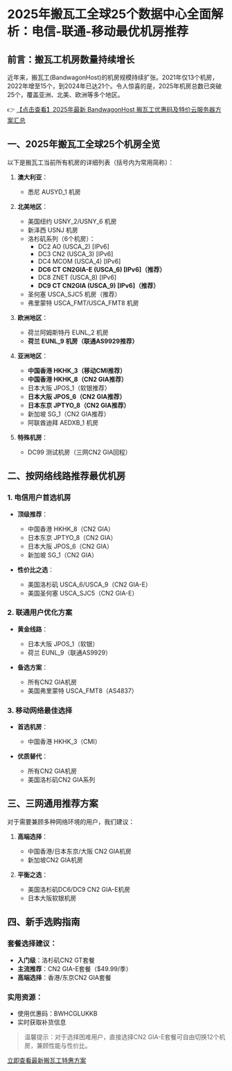 # 2025年搬瓦工全球25个数据中心全面解析：电信-联通-移动最优机房推荐

## 前言：搬瓦工机房数量持续增长

近年来，搬瓦工(BandwagonHost)的机房规模持续扩张。2021年仅13个机房，2022年增至15个，到2024年已达21个。令人惊喜的是，2025年机房总数已突破25个，覆盖亚洲、北美、欧洲等多个地区。

👉 [【点击查看】2025年最新 BandwagonHost 搬瓦工优惠码及特价云服务器方案汇总](https://bit.ly/banwagon)

## 一、2025年搬瓦工全球25个机房全览

以下是搬瓦工当前所有机房的详细列表（括号内为常用简称）：

1. **澳大利亚**：
   - 悉尼 AUSYD_1 机房

2. **北美地区**：
   - 美国纽约 USNY_2/USNY_6 机房
   - 新泽西 USNJ 机房
   - 洛杉矶系列（6个机房）：
     * DC2 AO (USCA_2) [IPv6]
     * DC3 CN2 (USCA_3) [IPv6]
     * DC4 MCOM (USCA_4) [IPv6]
     * **DC6 CT CN2GIA-E (USCA_6) [IPv6]（推荐）**
     * DC8 ZNET (USCA_8) [IPv6]
     * **DC9 CT CN2GIA (USCA_9) [IPv6]（推荐）**
   - 圣何塞 USCA_SJC5 机房（推荐）
   - 弗里蒙特 USCA_FMT/USCA_FMT8 机房

3. **欧洲地区**：
   - 荷兰阿姆斯特丹 EUNL_2 机房
   - **荷兰 EUNL_9 机房（联通AS9929推荐）**

4. **亚洲地区**：
   - **中国香港 HKHK_3（移动CMI推荐）**
   - **中国香港 HKHK_8（CN2 GIA推荐）**
   - 日本大阪 JPOS_1（软银推荐）
   - **日本大阪 JPOS_6（CN2 GIA推荐）**
   - **日本东京 JPTYO_8（CN2 GIA推荐）**
   - 新加坡 SG_1（CN2 GIA推荐）
   - 阿联酋迪拜 AEDXB_1 机房

5. **特殊机房**：
   - DC99 测试机房（三网CN2 GIA回程）

## 二、按网络线路推荐最优机房

### 1. 电信用户首选机房
- **顶级推荐**：
  - 中国香港 HKHK_8（CN2 GIA）
  - 日本东京 JPTYO_8（CN2 GIA）
  - 日本大阪 JPOS_6（CN2 GIA）
  - 新加坡 SG_1（CN2 GIA）

- **性价比之选**：
  - 美国洛杉矶 USCA_6/USCA_9（CN2 GIA-E）
  - 美国圣何塞 USCA_SJC5（CN2 GIA-E）

### 2. 联通用户优化方案
- **黄金线路**：
  - 日本大阪 JPOS_1（软银）
  - 荷兰 EUNL_9（联通AS9929）
  
- **备选方案**：
  - 所有CN2 GIA机房
  - 美国弗里蒙特 USCA_FMT8（AS4837）

### 3. 移动网络最佳选择
- **首选机房**：
  - 中国香港 HKHK_3（CMI）
  
- **优质替代**：
  - 所有CN2 GIA机房
  - 美国洛杉矶CN2 GIA系列

## 三、三网通用推荐方案

对于需要兼顾多种网络环境的用户，我们建议：

1. **高端选择**：
   - 中国香港/日本东京/大阪 CN2 GIA机房
   - 新加坡CN2 GIA机房

2. **平衡之选**：
   - 美国洛杉矶DC6/DC9 CN2 GIA-E机房
   - 日本大阪软银机房

## 四、新手选购指南

### 套餐选择建议：
- **入门级**：洛杉矶CN2 GT套餐
- **主流推荐**：CN2 GIA-E套餐（$49.99/季）
- **高端选择**：香港/东京CN2 GIA套餐

### 实用资源：
- 使用优惠码：BWHCGLUKKB
- 实时获取补货信息

> 温馨提示：对于选择困难用户，直接选择CN2 GIA-E套餐可自由切换12个机房，兼顾性能与性价比。

[立即查看最新搬瓦工特惠方案](https://bit.ly/banwagon)